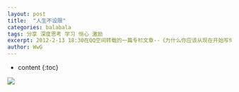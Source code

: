 ```yaml
---
layout: post
title:  "人生不设限"
categories: balabala
tags: 分享 深度思考 学习 恒心 激励
excerpt: 2012-2-13 18:30在QQ空间转载的一篇专栏文章--《为什么你应该从现在开始写博客》，qzone当时的title是“少年不懂惜韶华”。一晃8年过去了，习大大在二〇二〇新年贺词里提到：让我们只争朝夕，不负韶华。第一批90后30岁纷纷秃头之际，在此立一个flag，督促我持续学习、深度思考、乐于分享...
author: WwG
---
```


* content
{:toc}

![](https://img.alicdn.com/imgextra/i1/1828226079/O1CN01ICUlI11umEGYebc8a_!!1828226079.jpg)


